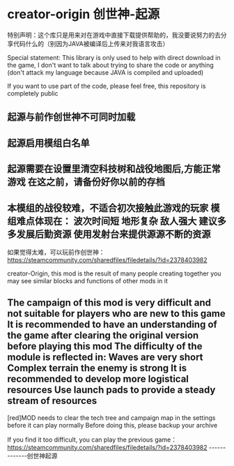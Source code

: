 # creator-origin  创世神-起源

特别声明：这个库只是用来对在游戏中直接下载提供帮助的，我没要说努力的去分享代码什么的（别因为JAVA被编译后上传来对我语言攻击）

Special statement: This library is only used to help with direct download in the game, I don't want to talk about trying to share the code or anything (don't attack my language because JAVA is compiled and uploaded)

If you want to use part of the code, please feel free, this repository is completely public

起源与前作创世神不可同时加载
-
起源启用模组白名单
-
起源需要在设置里清空科技树和战役地图后,方能正常游戏
在这之前，请备份好你以前的存档
-
本模组的战役较难，不适合初次接触此游戏的玩家
模组难点体现在：
波次时间短
地形复杂
敌人强大
建议多多发展后勤资源
使用发射台来提供源源不断的资源
-
如果觉得太难，可以玩前作创世神：https://steamcommunity.com/sharedfiles/filedetails/?id=2378403982

creator-Origin, this mod is the result of many people creating together
you may see similar blocks and functions of other mods in it

The campaign of this mod is very difficult and not suitable for players who are new to this game
It is recommended to have an understanding of the game after clearing the original version before playing this mod
The difficulty of the module is reflected in:
Waves are very short
Complex terrain
the enemy is strong
It is recommended to develop more logistical resources
Use launch pads to provide a steady stream of resources
-----------------------------------
[red]MOD needs to clear the tech tree and campaign map in the settings before it can play normally
Before doing this, please backup your archive

If you find it too difficult, you can play the previous game：https://steamcommunity.com/sharedfiles/filedetails/?id=2378403982
-------------创世神起源


